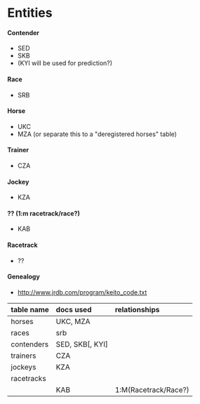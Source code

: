 # Entities

#### Contender
- SED
- SKB
- (KYI will be used for prediction?)

#### Race
- SRB

#### Horse
- UKC
- MZA (or separate this to a "deregistered horses" table)

#### Trainer
- CZA

#### Jockey
- KZA

#### ?? (1:m racetrack/race?)
- KAB

#### Racetrack
- ??

#### Genealogy
- http://www.jrdb.com/program/keito_code.txt



| table name | docs used | relationships |
|:-|:-|:-|
|horses|UKC, MZA||
|races|srb||
|contenders|SED, SKB\[, KYI\]||
|trainers|CZA||
|jockeys|KZA||
|racetracks|||
||KAB|1:M(Racetrack/Race?)|
